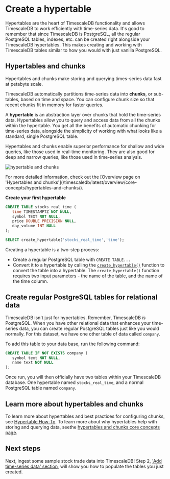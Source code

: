 # Create a hypertable
Hypertables are the heart of TimescaleDB functionality and allows TimescaleDB to 
work efficiently with time-series data. It's good to remember that since TimescaleDB 
is PostgreSQL, all the regular PostgreSQL tables, indexes, etc. can be created right 
alongside your TimescaleDB hypertables. This makes creating and working with TimescaleDB 
tables similar to how you would with just vanilla PostgreSQL. 

## Hypertables and chunks
Hypertables and chunks make storing and querying times-series data fast at petabyte 
scale. 

TimescaleDB automatically partitions time-series data into **chunks**, or sub-tables, 
based on time and space. You can configure chunk size so that recent chunks fit in memory 
for faster queries. 

A **hypertable** is an abstraction layer over chunks that hold the time-series data.
Hypertables allow you to query and access data from all the chunks within the hypertable.
You get all the benefits of automatic chunking for time-series data, alongside the simplicity
of working with what looks like a standard, single PostgreSQL table.

Hypertables and chunks enable superior performance for shallow and wide queries,
like those used in real-time monitoring. They are also good for deep and narrow
queries, like those used in time-series analysis.

<img class="main-content__illustration" 
src="https://s3.amazonaws.com/assets.timescale.com/docs/images/getting-started/hypertables-chunks.png" 
alt="hypertable and chunks"/>

<highlight type="note">
For more detailed information, check out the [Overview page on 'Hypertables and chunks'](/timescaledb/latest/overview/core-concepts/hypertables-and-chunks/).
</highlight>


**Create your first hypertable**

```sql
CREATE TABLE stocks_real_time (
   time TIMESTAMPTZ NOT NULL,
   symbol TEXT NOT NULL,
   price DOUBLE PRECISION NULL,
   day_volume INT NULL
);

SELECT create_hypertable('stocks_real_time','time');
```

Creating a hypertable is a two-step process:
- Create a regular PostgreSQL table with `CREATE TABLE...`
- Convert it to a hypertable by calling the [`create_hypertable()`][create-hypertable] function to convert 
the table into a hypertable. The `create_hypertable()` function requires two 
input parameters - the name of the table, and the name of the time column.

## Create regular PostgreSQL tables for relational data
TimescaleDB isn't just for hypertables. Remember, TimescaleDB _is_ PostgreSQL. When 
you have other relational data that enhances your time-series data, you can create 
regular PostgreSQL tables just like you would normally. For this dataset, we have one 
other table of data called `company`. 

To add this table to your data base, run the following command:

```sql
CREATE TABLE IF NOT EXISTS company (
   symbol text NOT NULL,
   name text NOT NULL
);
```

Once run, you will then officially have two tables within your TimescaleDB database. One hypertable named `stocks_real_time`, and a normal PostgreSQL table named `company`. 

## Learn more about hypertables and chunks
To learn more about hypertables and best practices for configuring chunks, see 
[Hypertable How-To](/how-to-guides/hypertables). To learn more about why hypertables 
help with storing and querying data, seethe [hypertables and chunks core concepts page][core-concepts-hypertables].

## Next steps
Next, ingest some sample stock trade data into TimescaleDB! Step 2, ['Add time-series data' section][add-data], 
will show you how to populate the tables you just created. 

[core-concepts-hypertables]: /getting-started/add-data/
[add-data]: /overview/core-concepts/hypertables-and-chunks/
[create-hypertable]: /api/:currentVersion:/hypertable/create_hypertable